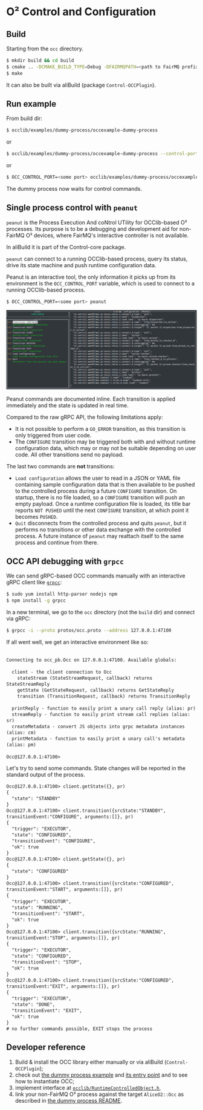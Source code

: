 # O² Control and Configuration

## Build
Starting from the `occ` directory.

```bash
$ mkdir build && cd build
$ cmake .. -DCMAKE_BUILD_TYPE=Debug -DFAIRMQPATH=<path to FairMQ prefix> -DFAIRLOGGERPATH=<path to FairLogger prefix>
$ make
```

It can also be built via aliBuild (package `Control-OCCPlugin`).

## Run example
From build dir:
```bash
$ occlib/examples/dummy-process/occexample-dummy-process
```
or
```bash
$ occlib/examples/dummy-process/occexample-dummy-process --control-port <some port>
```
or
```bash
$ OCC_CONTROL_PORT=<some port> occlib/examples/dummy-process/occexample-dummy-process
```

The dummy process now waits for control commands.

## Single process control with `peanut`

`peanut` is the Process Execution And coNtrol UTility for OCClib-based O² processes. Its purpose
is to be a debugging and development aid for non-FairMQ O² devices, where FairMQ's interactive
controller is not available.

In aliBuild it is part of the Control-core package.

`peanut` can connect to a running OCClib-based process, query its status, drive its state machine
and push runtime configuration data.

Peanut is an interactive tool, the only information it picks up from its environment is the
`OCC_CONTROL_PORT` variable, which is used to connect to a running OCClib-based process.

```bash
$ OCC_CONTROL_PORT=<some port> peanut
```

![Screenshot of peanut](peanut.png)

Peanut commands are documented inline. Each transition is applied immediately and
the state is updated in real time.

Compared to the raw gRPC API, the following limitations apply:
* It is not possible to perform a `GO_ERROR` transition, as this transition is only triggered from
user code.
* The `CONFIGURE` transition may be triggered both with and without runtime configuration data, which
may or may not be suitable depending on user code. All other transitions send no payload.

The last two commands are **not** transitions:
* `Load configuration` allows the user to read in a JSON or YAML file containing sample
configuration data that is then available to be pushed to the controlled process during a future
`CONFIGURE` transition. On startup, there is no file loaded, so a `CONFIGURE` transition will push
an empty payload. Once a runtime configuration file is loaded, its title bar reports `NOT PUSHED`
until the next `CONFIGURE` transition, at which point it becomes `PUSHED`.
* `Quit` disconnects from the controlled process and quits `peanut`, but it performs no transitions
or other data exchange with the controlled process. A future instance of `peanut` may reattach itself
to the same process and continue from there.

## OCC API debugging with `grpcc`

We can send gRPC-based OCC commands manually with an interactive gRPC client
like [`grpcc`](https://github.com/njpatel/grpcc):
```bash
$ sudo yum install http-parser nodejs npm
$ npm install -g grpcc
```

In a new terminal, we go to the `occ` directory (not the `build` dir) and connect via gRPC:
```bash
$ grpcc -i --proto protos/occ.proto --address 127.0.0.1:47100
```

If all went well, we get an interactive environment like so:
```

Connecting to occ_pb.Occ on 127.0.0.1:47100. Available globals:

  client - the client connection to Occ
    stateStream (StateStreamRequest, callback) returns StateStreamReply
    getState (GetStateRequest, callback) returns GetStateReply
    transition (TransitionRequest, callback) returns TransitionReply

  printReply - function to easily print a unary call reply (alias: pr)
  streamReply - function to easily print stream call replies (alias: sr)
  createMetadata - convert JS objects into grpc metadata instances (alias: cm)
  printMetadata - function to easily print a unary call's metadata (alias: pm)

Occ@127.0.0.1:47100>
```

Let's try to send some commands. State changes will be reported in the standard output of the process.
```
Occ@127.0.0.1:47100> client.getState({}, pr)
{
  "state": "STANDBY"
}
Occ@127.0.0.1:47100> client.transition({srcState:"STANDBY", transitionEvent:"CONFIGURE", arguments:[]}, pr)
{
  "trigger": "EXECUTOR",
  "state": "CONFIGURED",
  "transitionEvent": "CONFIGURE",
  "ok": true
}
Occ@127.0.0.1:47100> client.getState({}, pr)
{
  "state": "CONFIGURED"
}
Occ@127.0.0.1:47100> client.transition({srcState:"CONFIGURED", transitionEvent:"START", arguments:[]}, pr)
{
  "trigger": "EXECUTOR",
  "state": "RUNNING",
  "transitionEvent": "START",
  "ok": true
}
Occ@127.0.0.1:47100> client.transition({srcState:"RUNNING", transitionEvent:"STOP", arguments:[]}, pr)
{
  "trigger": "EXECUTOR",
  "state": "CONFIGURED",
  "transitionEvent": "STOP",
  "ok": true
}
Occ@127.0.0.1:47100> client.transition({srcState:"CONFIGURED", transitionEvent:"EXIT", arguments:[]}, pr)
{
  "trigger": "EXECUTOR",
  "state": "DONE",
  "transitionEvent": "EXIT",
  "ok": true
}
# no further commands possible, EXIT stops the process
```

## Developer reference
1. Build & install the OCC library either manually or via aliBuild (`Control-OCCPlugin`);
2. check out [the dummy process example](occlib/examples/dummy-process) and [its entry point](occlib/examples/dummy-process/main.cxx) and to see how to instantiate OCC;
3. implement interface at [`occlib/RuntimeControlledObject.h`](occlib/RuntimeControlledObject.h),
4. link your non-FairMQ O² process against the target `AliceO2::Occ` as described in [the dummy process README](occlib/examples/dummy-process/README.md#standalone-build).

